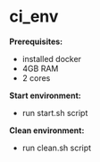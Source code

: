 # ci_env

<b>Prerequisites:</b>
- installed docker
- 4GB RAM
- 2 cores

<b>Start environment:</b>
- run start.sh script

<b>Clean environment:</b>
- run clean.sh script